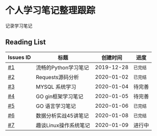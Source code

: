 # 个人学习笔记整理跟踪
记录学习笔记


## Reading List
| Issues ID                                              | 标题                  | 创建时间   | 进度     |
| ------------------------------------------------------ | --------------------- | ---------- | -------- |
| [#1](https://github.com/Syncma/learning-note/issues/1) | 流畅的Python学习笔记  | 2019-12-28 | `已完结` |
| [#2](https://github.com/Syncma/learning-note/issues/2) | Requests源码分析      | 2020-01-02 | `已完结` |
| [#3](https://github.com/Syncma/learning-note/issues/3) | MYSQL 系统学习        | 2020-01-04 | 待完善   |
| [#4](https://github.com/Syncma/learning-note/issues/4) | GO gin框架学习笔记    | 2020-01-05 | 待完善   |
| [#5](https://github.com/Syncma/learning-note/issues/5) | GO 语言学习笔记       | 2020-01-06 | `已完结` |
| [#6](https://github.com/Syncma/learning-note/issues/6) | 数据分析实战45讲笔记  | 2020-01-08 | `已完结` |
| [#7](https://github.com/Syncma/learning-note/issues/7) | 趣谈Linux操作系统笔记 | 2020-01-09 | 进行中   |